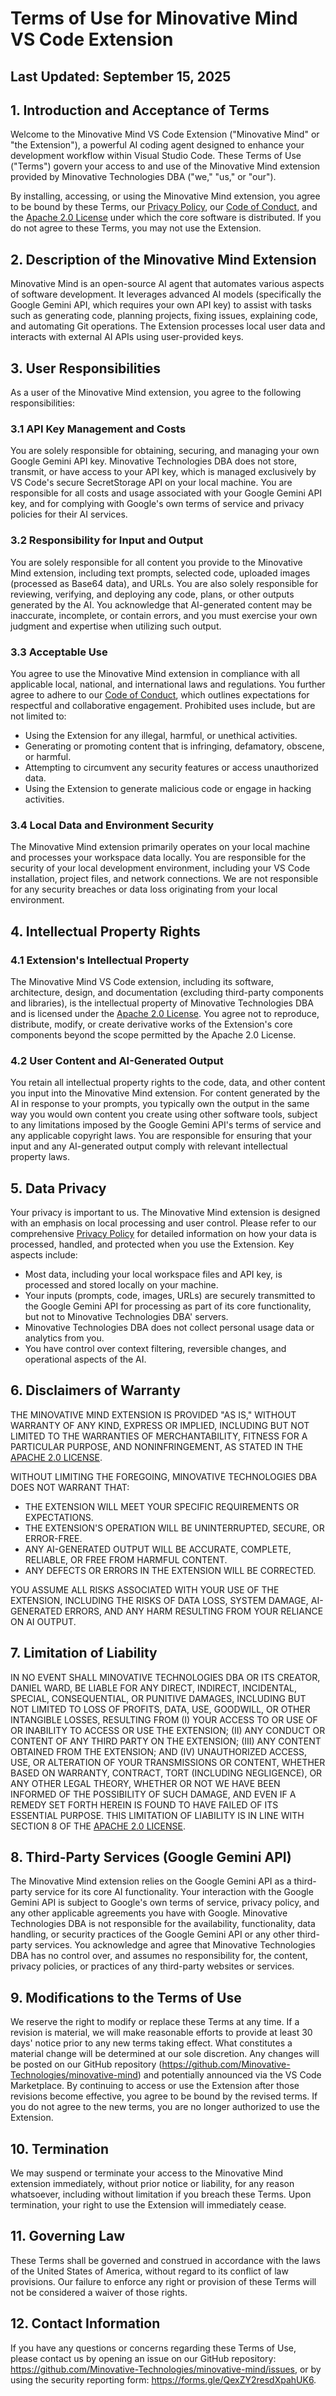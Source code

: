 # Terms of Use for Minovative Mind VS Code Extension

## Last Updated: September 15, 2025

## 1. Introduction and Acceptance of Terms

Welcome to the Minovative Mind VS Code Extension ("Minovative Mind" or "the Extension"), a powerful AI coding agent designed to enhance your development workflow within Visual Studio Code. These Terms of Use ("Terms") govern your access to and use of the Minovative Mind extension provided by Minovative Technologies DBA ("we," "us," or "our").

By installing, accessing, or using the Minovative Mind extension, you agree to be bound by these Terms, our [Privacy Policy](./PRIVACY_POLICY.md), our [Code of Conduct](./CODE_OF_CONDUCT.md), and the [Apache 2.0 License](./LICENSE.md) under which the core software is distributed. If you do not agree to these Terms, you may not use the Extension.

## 2. Description of the Minovative Mind Extension

Minovative Mind is an open-source AI agent that automates various aspects of software development. It leverages advanced AI models (specifically the Google Gemini API, which requires your own API key) to assist with tasks such as generating code, planning projects, fixing issues, explaining code, and automating Git operations. The Extension processes local user data and interacts with external AI APIs using user-provided keys.

## 3. User Responsibilities

As a user of the Minovative Mind extension, you agree to the following responsibilities:

### 3.1 API Key Management and Costs

You are solely responsible for obtaining, securing, and managing your own Google Gemini API key. Minovative Technologies DBA does not store, transmit, or have access to your API key, which is managed exclusively by VS Code's secure SecretStorage API on your local machine. You are responsible for all costs and usage associated with your Google Gemini API key, and for complying with Google's own terms of service and privacy policies for their AI services.

### 3.2 Responsibility for Input and Output

You are solely responsible for all content you provide to the Minovative Mind extension, including text prompts, selected code, uploaded images (processed as Base64 data), and URLs. You are also solely responsible for reviewing, verifying, and deploying any code, plans, or other outputs generated by the AI. You acknowledge that AI-generated content may be inaccurate, incomplete, or contain errors, and you must exercise your own judgment and expertise when utilizing such output.

### 3.3 Acceptable Use

You agree to use the Minovative Mind extension in compliance with all applicable local, national, and international laws and regulations. You further agree to adhere to our [Code of Conduct](./CODE_OF_CONDUCT.md), which outlines expectations for respectful and collaborative engagement. Prohibited uses include, but are not limited to:

- Using the Extension for any illegal, harmful, or unethical activities.
- Generating or promoting content that is infringing, defamatory, obscene, or harmful.
- Attempting to circumvent any security features or access unauthorized data.
- Using the Extension to generate malicious code or engage in hacking activities.

### 3.4 Local Data and Environment Security

The Minovative Mind extension primarily operates on your local machine and processes your workspace data locally. You are responsible for the security of your local development environment, including your VS Code installation, project files, and network connections. We are not responsible for any security breaches or data loss originating from your local environment.

## 4. Intellectual Property Rights

### 4.1 Extension's Intellectual Property

The Minovative Mind VS Code extension, including its software, architecture, design, and documentation (excluding third-party components and libraries), is the intellectual property of Minovative Technologies DBA and is licensed under the [Apache 2.0 License](./LICENSE.md). You agree not to reproduce, distribute, modify, or create derivative works of the Extension's core components beyond the scope permitted by the Apache 2.0 License.

### 4.2 User Content and AI-Generated Output

You retain all intellectual property rights to the code, data, and other content you input into the Minovative Mind extension. For content generated by the AI in response to your prompts, you typically own the output in the same way you would own content you create using other software tools, subject to any limitations imposed by the Google Gemini API's terms of service and any applicable copyright laws. You are responsible for ensuring that your input and any AI-generated output comply with relevant intellectual property laws.

## 5. Data Privacy

Your privacy is important to us. The Minovative Mind extension is designed with an emphasis on local processing and user control. Please refer to our comprehensive [Privacy Policy](./PRIVACY_POLICY.md) for detailed information on how your data is processed, handled, and protected when you use the Extension. Key aspects include:

- Most data, including your local workspace files and API key, is processed and stored locally on your machine.
- Your inputs (prompts, code, images, URLs) are securely transmitted to the Google Gemini API for processing as part of its core functionality, but not to Minovative Technologies DBA' servers.
- Minovative Technologies DBA does not collect personal usage data or analytics from you.
- You have control over context filtering, reversible changes, and operational aspects of the AI.

## 6. Disclaimers of Warranty

THE MINOVATIVE MIND EXTENSION IS PROVIDED "AS IS," WITHOUT WARRANTY OF ANY KIND, EXPRESS OR IMPLIED, INCLUDING BUT NOT LIMITED TO THE WARRANTIES OF MERCHANTABILITY, FITNESS FOR A PARTICULAR PURPOSE, AND NONINFRINGEMENT, AS STATED IN THE [APACHE 2.0 LICENSE](./LICENSE.md).

WITHOUT LIMITING THE FOREGOING, MINOVATIVE TECHNOLOGIES DBA DOES NOT WARRANT THAT:

- THE EXTENSION WILL MEET YOUR SPECIFIC REQUIREMENTS OR EXPECTATIONS.
- THE EXTENSION'S OPERATION WILL BE UNINTERRUPTED, SECURE, OR ERROR-FREE.
- ANY AI-GENERATED OUTPUT WILL BE ACCURATE, COMPLETE, RELIABLE, OR FREE FROM HARMFUL CONTENT.
- ANY DEFECTS OR ERRORS IN THE EXTENSION WILL BE CORRECTED.

YOU ASSUME ALL RISKS ASSOCIATED WITH YOUR USE OF THE EXTENSION, INCLUDING THE RISKS OF DATA LOSS, SYSTEM DAMAGE, AI-GENERATED ERRORS, AND ANY HARM RESULTING FROM YOUR RELIANCE ON AI OUTPUT.

## 7. Limitation of Liability

IN NO EVENT SHALL MINOVATIVE TECHNOLOGIES DBA OR ITS CREATOR, DANIEL WARD, BE LIABLE FOR ANY DIRECT, INDIRECT, INCIDENTAL, SPECIAL, CONSEQUENTIAL, OR PUNITIVE DAMAGES, INCLUDING BUT NOT LIMITED TO LOSS OF PROFITS, DATA, USE, GOODWILL, OR OTHER INTANGIBLE LOSSES, RESULTING FROM (I) YOUR ACCESS TO OR USE OF OR INABILITY TO ACCESS OR USE THE EXTENSION; (II) ANY CONDUCT OR CONTENT OF ANY THIRD PARTY ON THE EXTENSION; (III) ANY CONTENT OBTAINED FROM THE EXTENSION; AND (IV) UNAUTHORIZED ACCESS, USE, OR ALTERATION OF YOUR TRANSMISSIONS OR CONTENT, WHETHER BASED ON WARRANTY, CONTRACT, TORT (INCLUDING NEGLIGENCE), OR ANY OTHER LEGAL THEORY, WHETHER OR NOT WE HAVE BEEN INFORMED OF THE POSSIBILITY OF SUCH DAMAGE, AND EVEN IF A REMEDY SET FORTH HEREIN IS FOUND TO HAVE FAILED OF ITS ESSENTIAL PURPOSE. THIS LIMITATION OF LIABILITY IS IN LINE WITH SECTION 8 OF THE [APACHE 2.0 LICENSE](./LICENSE.md).

## 8. Third-Party Services (Google Gemini API)

The Minovative Mind extension relies on the Google Gemini API as a third-party service for its core AI functionality. Your interaction with the Google Gemini API is subject to Google's own terms of service, privacy policy, and any other applicable agreements you have with Google. Minovative Technologies DBA is not responsible for the availability, functionality, data handling, or security practices of the Google Gemini API or any other third-party services. You acknowledge and agree that Minovative Technologies DBA has no control over, and assumes no responsibility for, the content, privacy policies, or practices of any third-party websites or services.

## 9. Modifications to the Terms of Use

We reserve the right to modify or replace these Terms at any time. If a revision is material, we will make reasonable efforts to provide at least 30 days' notice prior to any new terms taking effect. What constitutes a material change will be determined at our sole discretion. Any changes will be posted on our GitHub repository (https://github.com/Minovative-Technologies/minovative-mind) and potentially announced via the VS Code Marketplace. By continuing to access or use the Extension after those revisions become effective, you agree to be bound by the revised terms. If you do not agree to the new terms, you are no longer authorized to use the Extension.

## 10. Termination

We may suspend or terminate your access to the Minovative Mind extension immediately, without prior notice or liability, for any reason whatsoever, including without limitation if you breach these Terms. Upon termination, your right to use the Extension will immediately cease.

## 11. Governing Law

These Terms shall be governed and construed in accordance with the laws of the United States of America, without regard to its conflict of law provisions. Our failure to enforce any right or provision of these Terms will not be considered a waiver of those rights.

## 12. Contact Information

If you have any questions or concerns regarding these Terms of Use, please contact us by opening an issue on our GitHub repository: https://github.com/Minovative-Technologies/minovative-mind/issues, or by using the security reporting form: https://forms.gle/QexZY2resdXpahUK6.
